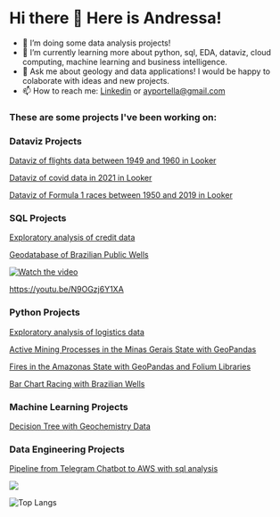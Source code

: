 # Hi there 👋 Here is Andressa!

- 🔭 I’m doing some data analysis projects!
- 🌱 I’m currently learning more about python, sql, EDA, dataviz, cloud computing, machine learning and business intelligence.
- 💬 Ask me about geology and data applications! I would be happy to colaborate with ideas and new projects.
- 📫 How to reach me: [Linkedin](https://www.linkedin.com/in/andressa-yumi-portella/) or ayportella@gmail.com


### These are some projects I've been working on:

### Dataviz Projects
[Dataviz of flights data between 1949 and 1960 in Looker](https://github.com/ayportella/dataviz/tree/main/01_looker_flights)

[Dataviz of covid data in 2021 in Looker](https://github.com/ayportella/projects_dataviz/tree/main/02_looker_covid)

[Dataviz of Formula 1 races between 1950 and 2019 in Looker](https://github.com/ayportella/projects_dataviz/tree/main/03_looker_formula1)

### SQL Projects
[Exploratory analysis of credit data](https://github.com/ayportella/05-sql/blob/main/35_credit_data_exploratory_analysis_project.ipynb/)</br>

[Geodatabase of Brazilian Public Wells](https://github.com/ayportella/learning_more_about_sql/blob/main/20_projeto_banco_de_dados_geo_pocos.ipynb)

[![Watch the video](https://i.stack.imgur.com/Vp2cE.png)](https://youtu.be/N9OGzj6Y1XA)

https://youtu.be/N9OGzj6Y1XA


### Python Projects
[Exploratory analysis of logistics data](https://github.com/ayportella/02_data_analytics/blob/main/17_exploratory_data_analysis_project.ipynb)

[Active Mining Processes in the Minas Gerais State with GeoPandas](https://github.com/ayportella/geopandas/blob/main/01_processos_minerarios_geopandas.ipynb)

[Fires in the Amazonas State with GeoPandas and Folium Libraries](https://github.com/ayportella/geopandas/blob/main/02_queimadas_geopandas_folium.ipynb)

[Bar Chart Racing with Brazilian Wells](https://github.com/ayportella/python/blob/main/bar_chart_pocos.ipynb)

### Machine Learning Projects
[Decision Tree with Geochemistry Data](https://github.com/ayportella/projects_machine_learning/blob/main/01_projeto_extra_machine_learning_geochemistry_v2.ipynb)

### Data Engineering Projects
[Pipeline from Telegram Chatbot to AWS with sql analysis](https://github.com/ayportella/curso_8_cloud/blob/main/modulo_44_cloud_native_data__pipeline.ipynb)

![](https://komarev.com/ghpvc/?username=ayportella)

![Top Langs](https://github-readme-stats.vercel.app/api/top-langs/?username=ayportella&layout=compact)




